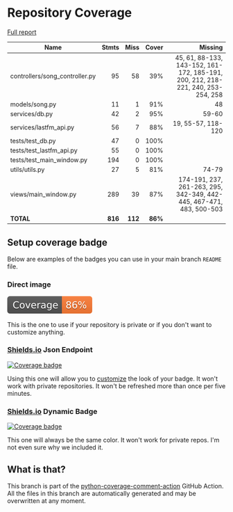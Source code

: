 # Repository Coverage

[Full report](https://htmlpreview.github.io/?https://github.com/stephendwillson/Guitar-Parts/blob/python-coverage-comment-action-data/htmlcov/index.html)

| Name                            |    Stmts |     Miss |   Cover |   Missing |
|-------------------------------- | -------: | -------: | ------: | --------: |
| controllers/song\_controller.py |       95 |       58 |     39% |45, 61, 88-133, 143-152, 161-172, 185-191, 200, 212, 218-221, 240, 253-254, 258 |
| models/song.py                  |       11 |        1 |     91% |        48 |
| services/db.py                  |       42 |        2 |     95% |     59-60 |
| services/lastfm\_api.py         |       56 |        7 |     88% |19, 55-57, 118-120 |
| tests/test\_db.py               |       47 |        0 |    100% |           |
| tests/test\_lastfm\_api.py      |       55 |        0 |    100% |           |
| tests/test\_main\_window.py     |      194 |        0 |    100% |           |
| utils/utils.py                  |       27 |        5 |     81% |     74-79 |
| views/main\_window.py           |      289 |       39 |     87% |174-191, 237, 261-263, 295, 342-349, 442-445, 467-471, 483, 500-503 |
|                       **TOTAL** |  **816** |  **112** | **86%** |           |


## Setup coverage badge

Below are examples of the badges you can use in your main branch `README` file.

### Direct image

[![Coverage badge](https://raw.githubusercontent.com/stephendwillson/Guitar-Parts/python-coverage-comment-action-data/badge.svg)](https://htmlpreview.github.io/?https://github.com/stephendwillson/Guitar-Parts/blob/python-coverage-comment-action-data/htmlcov/index.html)

This is the one to use if your repository is private or if you don't want to customize anything.

### [Shields.io](https://shields.io) Json Endpoint

[![Coverage badge](https://img.shields.io/endpoint?url=https://raw.githubusercontent.com/stephendwillson/Guitar-Parts/python-coverage-comment-action-data/endpoint.json)](https://htmlpreview.github.io/?https://github.com/stephendwillson/Guitar-Parts/blob/python-coverage-comment-action-data/htmlcov/index.html)

Using this one will allow you to [customize](https://shields.io/endpoint) the look of your badge.
It won't work with private repositories. It won't be refreshed more than once per five minutes.

### [Shields.io](https://shields.io) Dynamic Badge

[![Coverage badge](https://img.shields.io/badge/dynamic/json?color=brightgreen&label=coverage&query=%24.message&url=https%3A%2F%2Fraw.githubusercontent.com%2Fstephendwillson%2FGuitar-Parts%2Fpython-coverage-comment-action-data%2Fendpoint.json)](https://htmlpreview.github.io/?https://github.com/stephendwillson/Guitar-Parts/blob/python-coverage-comment-action-data/htmlcov/index.html)

This one will always be the same color. It won't work for private repos. I'm not even sure why we included it.

## What is that?

This branch is part of the
[python-coverage-comment-action](https://github.com/marketplace/actions/python-coverage-comment)
GitHub Action. All the files in this branch are automatically generated and may be
overwritten at any moment.